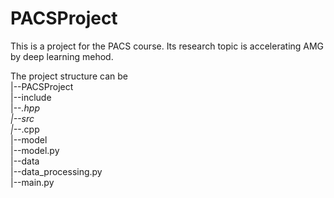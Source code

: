 # PACSProject
This is a project for the PACS course. Its research topic is accelerating AMG by deep learning mehod.

The project structure can be  
|--PACSProject  
  |--include  
    |--*.hpp  
  |--src  
    |--*.cpp  
  |--model  
    |--model.py  
  |--data  
    |--data_processing.py  
  |--main.py  

